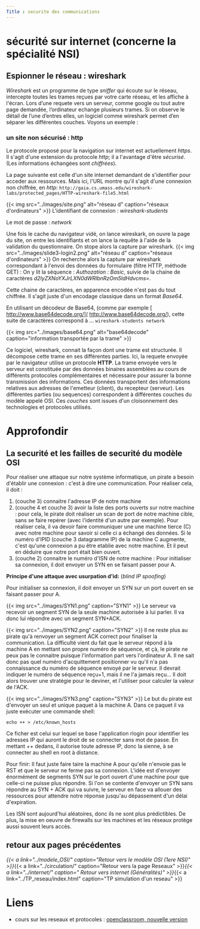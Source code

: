 ```yaml
---
Title : securite des communications
---
```

# sécurité sur internet (concerne la spécialité NSI)
## Espionner le réseau : wireshark
*Wireshark* est un programme de type *sniffer* qui écoute sur le réseau, intercepte toutes les trames reçues par votre carte réseau, et les affiche à l'écran.
Lors d’une requete vers un serveur, comme google ou tout autre page demandée, l’ordinateur echange plusieurs trames. Si on observe le détail de l’une d’entres elles, un logiciel comme wireshark permet d’en séparer les différentes couches. Voyons un exemple :

### un site non sécurisé : http
Le protocole proposé pour la navigation sur internet est actuellement *https*. Il s'agit d'une extension du protocole *http*; il a l'avantage d'être *sécurisé*. (Les informations échangées sont *chiffrées*).

La page suivante est celle d'un site internet demandant de s'identifier pour acceder aux ressources. Mais ici, l'URL montre qu'il s'agit d'une connexion non chiffrée, en *http*: `http://gaia.cs.umass.edu/wireshark-labs/protected_pages/HTTP-wireshark-file5.html`

{{< img src="../images/site.png" alt="réseau d" caption="réseaux d'ordinateurs" >}}
L'identifiant de connexion : *wireshark-students*

Le mot de passe : *network*

Une fois le cache du navigateur vidé, on lance wireskark, on ouvre la page du site, on entre les identifiants et on lance la requête à l'aide de la validation du questionnaire.
On stope alors la capture par wireshark. 
{{< img src="../images/slide3-login2.png" alt="réseau d" caption="réseaux d'ordinateurs" >}}
On recherche alors la capture par wireshark correspondant à l'envoi des données du formulaire (filtre HTTP, méthode GET) : 
On y lit la séquence : *Authozation : Basic*, suivie de la chaine de caractères *d2lyZXNoYXJrLXN0dWRlbnRzOm5ldHdvcms=*. 

Cette chaine de caractères, en apparence encodée n'est pas du tout chiffrée. Il s'agit juste d'un encodage classique dans un format *Base64*.

En utilisant un décodeur de Base64, (comme par exemple [ http://www.base64decode.org/]( http://www.base64decode.org/), cette suite de caractères correspond à ... `wireshark-students network` 

{{< img src="../images/base64.png" alt="base64decode" caption="information transportée par la trame" >}}

Ce logiciel, wireshark, connait la façon dont une trame est structurée. Il décompose cette trame en ses différentes parties. Ici, la requete envoyée par le navigateur utilise un protocole **HTTP**.
La trame envoyée vers le serveur est constituée par des données binaires assemblées au cours de différents protocoles complémentaires et nécessaire pour assurer la bonne transmission des informations. Ces données transportent des informations relatives aux adresses de l'emetteur (client), du recepteur (serveur).
Les différentes parties (ou sequences) correspondent à différentes couches du modèle appelé OSI. Ces *couches* sont issues d'un cloisonnement des technologies et protocoles utilisés.

# Approfondir

## La securité et les failles de securité du modèle OSI
Pour réaliser une attaque sur notre système informatique, un pirate a besoin d'établir une connexion : c'est à dire une communication.
Pour réaliser cela, il doit : 

1. (couche 3) connaitre l'adresse IP de notre machine
2. (couche 4 et couche 3) avoir la liste des ports ouverts sur notre machine : pour cela, le pirate doit réaliser un scan de port de notre machine cible, sans se faire repérer (avec l'identité d'un autre par exemple). Pour réaliser cela, il va devoir faire communiquer une une machine tierce (C) avec notre machine pour savoir si celle ci a échangé des données. Si le numéro d'IPID (couche 3 datagramme IP) de la machine C augmente, c'est qu'une connexion a pu être etablie avec notre machine. Et il peut en déduire que notre port était bien ouvert.
3. (couche 2) connaitre le numéro d'ISN de notre machine : Pour initialiser sa connexion, il doit envoyer un SYN en se faisant passer pour A.

**Principe d'une attaque avec usurpation d'id:** (*blind IP spoofing*)

Pour initialiser sa connexion, il doit envoyer un SYN sur un port ouvert en se faisant passer pour A.


{{< img src="../images/SYN1.png" caption="SYN1" >}}
Le serveur va recevoir un segment SYN de la seule machine autorisée à lui parler.
Il va donc lui répondre avec un segment SYN+ACK.

{{< img src="../images/SYN2.png" caption="SYN2" >}}
Il ne reste plus au pirate qu'à renvoyer un segment ACK correct pour finaliser la communication. La difficulté vient du fait que le serveur répond à la machine A en mettant son propre numéro de séquence, et çà, le pirate ne peux pas le connaitre puisque l'information part vers l'ordinateur A. Il ne sait donc pas quel numéro d'acquittement positionner vu qu'il n'a pas connaissance du numéro de séquence envoyé par le serveur. Il devrait indiquer le numéro de séquence reçu+1, mais il ne l'a jamais reçu... Il doit alors trouver une stratégie pour le deviner, et l'utiliser pour calculer la valeur de l'ACK.

{{< img src="../images/SYN3.png" caption="SYN3" >}}
Le but du pirate est d'envoyer un seul et unique paquet à la machine A.
Dans ce paquet il va juste exécuter une commande shell:

`echo ++ > /etc/known_hosts`

Ce ficher est celui sur lequel se base l'application rlogin pour identifier les adresses IP qui auront le droit de se connecter sans mot de passe. En mettant ++ dedans, il autorise toute adresse IP, donc la sienne, à se connecter au shell en root à distance.

Pour finir: Il faut juste faire taire la machine A pour qu'elle n'envoie pas le RST et que le serveur ne ferme pas sa connexion. L'idée est d'envoyer énormément de segments SYN sur le port ouvert d'une machine pour que celle-ci ne puisse plus répondre. Si l'on se contente d'envoyer un SYN sans répondre au SYN + ACK qui va suivre, le serveur en face va allouer des ressources pour attendre notre réponse jusqu'au dépassement d'un délai d'expiration.

Les ISN sont aujourd'hui aléatoires, donc ils ne sont plus prédictibles. De plus, la mise en oeuvre de firewalls sur les machines et les réseaux protège aussi souvent leurs accès.

## retour aux pages précédentes


*{{< a link="../modele_OSI/" caption="Retour vers le modèle OSI (1ere NSI)" >}}*{{< a link="../circulation/" caption="Retour vers la page Reseaux" >}}*{{< a link="../internet/" caption=" Retour vers internet (Généralités)" >}}*{{< a link="../TP_reseau/index.html" caption="TP simulation d'un reseau" >}}
# Liens

* cours sur les reseaux et protocoles : [openclassroom, nouvelle version](https://openclassrooms.com/fr/courses/6944606-concevez-votre-reseau-tcp-ip) 
